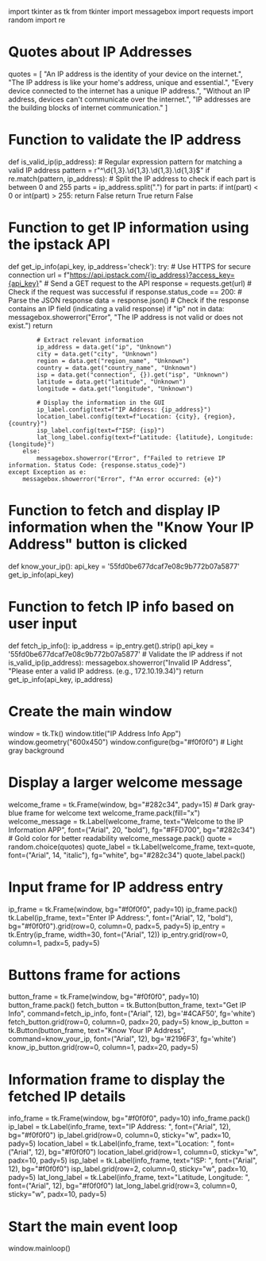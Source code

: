 import tkinter as tk
from tkinter import messagebox
import requests
import random
import re

# Quotes about IP Addresses
quotes = [
    "An IP address is the identity of your device on the internet.",
    "The IP address is like your home's address, unique and essential.",
    "Every device connected to the internet has a unique IP address.",
    "Without an IP address, devices can't communicate over the internet.",
    "IP addresses are the building blocks of internet communication."
]


# Function to validate the IP address
def is_valid_ip(ip_address):
    # Regular expression pattern for matching a valid IP address
    pattern = r"^\d{1,3}\.\d{1,3}\.\d{1,3}\.\d{1,3}$"
    if re.match(pattern, ip_address):
        # Split the IP address to check if each part is between 0 and 255
        parts = ip_address.split(".")
        for part in parts:
            if int(part) < 0 or int(part) > 255:
                return False
        return True
    return False

# Function to get IP information using the ipstack API
def get_ip_info(api_key, ip_address='check'):
    try:
        # Use HTTPS for secure connection
        url = f"https://api.ipstack.com/{ip_address}?access_key={api_key}"
        # Send a GET request to the API
        response = requests.get(url)
        # Check if the request was successful
        if response.status_code == 200:
            # Parse the JSON response
            data = response.json()
            # Check if the response contains an IP field (indicating a valid response)
            if "ip" not in data:
                messagebox.showerror("Error", "The IP address is not valid or does not exist.")
                return

            # Extract relevant information
            ip_address = data.get("ip", "Unknown")
            city = data.get("city", "Unknown")
            region = data.get("region_name", "Unknown")
            country = data.get("country_name", "Unknown")
            isp = data.get("connection", {}).get("isp", "Unknown")
            latitude = data.get("latitude", "Unknown")
            longitude = data.get("longitude", "Unknown")

            # Display the information in the GUI
            ip_label.config(text=f"IP Address: {ip_address}")
            location_label.config(text=f"Location: {city}, {region}, {country}")
            isp_label.config(text=f"ISP: {isp}")
            lat_long_label.config(text=f"Latitude: {latitude}, Longitude: {longitude}")
        else:
            messagebox.showerror("Error", f"Failed to retrieve IP information. Status Code: {response.status_code}")
    except Exception as e:
        messagebox.showerror("Error", f"An error occurred: {e}")


# Function to fetch and display IP information when the "Know Your IP Address" button is clicked
def know_your_ip():
    api_key = '55fd0be677dcaf7e08c9b772b07a5877'
    get_ip_info(api_key)


# Function to fetch IP info based on user input
def fetch_ip_info():
    ip_address = ip_entry.get().strip()
    api_key = '55fd0be677dcaf7e08c9b772b07a5877'
    # Validate the IP address
    if not is_valid_ip(ip_address):
        messagebox.showerror("Invalid IP Address", "Please enter a valid IP address. (e.g., 172.10.19.34)")
        return
    get_ip_info(api_key, ip_address)


# Create the main window
window = tk.Tk()
window.title("IP Address Info App")
window.geometry("600x450")
window.configure(bg="#f0f0f0")  # Light gray background

# Display a larger welcome message
welcome_frame = tk.Frame(window, bg="#282c34", pady=15)  # Dark gray-blue frame for welcome text
welcome_frame.pack(fill="x")
welcome_message = tk.Label(welcome_frame, text="Welcome to the IP Information APP", font=("Arial", 20, "bold"),
                           fg="#FFD700", bg="#282c34")  # Gold color for better readability
welcome_message.pack()
quote = random.choice(quotes)
quote_label = tk.Label(welcome_frame, text=quote, font=("Arial", 14, "italic"), fg="white", bg="#282c34")
quote_label.pack()

# Input frame for IP address entry
ip_frame = tk.Frame(window, bg="#f0f0f0", pady=10)
ip_frame.pack()
tk.Label(ip_frame, text="Enter IP Address:", font=("Arial", 12, "bold"), bg="#f0f0f0").grid(row=0, column=0, padx=5,
                                                                                            pady=5)
ip_entry = tk.Entry(ip_frame, width=30, font=("Arial", 12))
ip_entry.grid(row=0, column=1, padx=5, pady=5)

# Buttons frame for actions
button_frame = tk.Frame(window, bg="#f0f0f0", pady=10)
button_frame.pack()
fetch_button = tk.Button(button_frame, text="Get IP Info", command=fetch_ip_info, font=("Arial", 12), bg='#4CAF50',
                         fg='white')
fetch_button.grid(row=0, column=0, padx=20, pady=5)
know_ip_button = tk.Button(button_frame, text="Know Your IP Address", command=know_your_ip, font=("Arial", 12),
                           bg='#2196F3', fg='white')
know_ip_button.grid(row=0, column=1, padx=20, pady=5)

# Information frame to display the fetched IP details
info_frame = tk.Frame(window, bg="#f0f0f0", pady=10)
info_frame.pack()
ip_label = tk.Label(info_frame, text="IP Address: ", font=("Arial", 12), bg="#f0f0f0")
ip_label.grid(row=0, column=0, sticky="w", padx=10, pady=5)
location_label = tk.Label(info_frame, text="Location: ", font=("Arial", 12), bg="#f0f0f0")
location_label.grid(row=1, column=0, sticky="w", padx=10, pady=5)
isp_label = tk.Label(info_frame, text="ISP: ", font=("Arial", 12), bg="#f0f0f0")
isp_label.grid(row=2, column=0, sticky="w", padx=10, pady=5)
lat_long_label = tk.Label(info_frame, text="Latitude, Longitude: ", font=("Arial", 12), bg="#f0f0f0")
lat_long_label.grid(row=3, column=0, sticky="w", padx=10, pady=5)

# Start the main event loop
window.mainloop()






